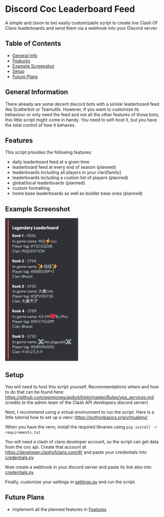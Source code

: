 # Discord Coc Leaderboard Feed
A simple and (soon to be) easily customizable script
to create live Clash Of Clans leaderboards
and send them via a webhook into your Discord server.

## Table of Contents
* [General Info](#general-information)
* [Features](#features)
* [Example Screenshot](#example-screenshot)
* [Setup](#setup)
* [Future Plans](#future-plans)


## General Information
There already are some decent discord bots with a similar
leaderboard feed like Scatterbot or Teamutils.
However, if you want to customize its behaviour or only need
the  feed and not all the other features of those bots,
this little script might come in handy. You need to self-host
it, but you have the total control of how it behaves.


## Features
This script provides the following features:
- daily leaderboard feed at a given time
- leaderboard feed at every end of season (planned)
- leaderboards including all players in your clan[family]
- leaderboards including a custom list of players (planned)
- global/local leaderboards (planned)
- custom formatting
- home base leaderboards as well as builder base ones (planned)


## Example Screenshot
![Example screenshot](./example.png)


## Setup
You will need to host this script yourself. Recommendations
where and how to do that can be found here:
https://github.com/wpmjones/apibot/blob/master/Rules/vps_services.md
(credits to the admin team of the Clash API developers discord server)

Next, I recommend using a virtual environment to run the script.
Here is a little tutorial how to set up a venv: https://pythonbasics.org/virtualenv/

When you have the venv, install the required libraries using
`pip install -r requirements.txt`

You will need a clash of clans developer account, so the script
can get data from the coc api. Create that account at
https://developer.clashofclans.com/#/
and paste your credentials into [credentials.py](credentials.py)

Now create a webhook in your discord server and paste its link also into
[credentials.py](credentials.py)

Finally, customize your settings in [settings.py](settings.py)
and run the script.


## Future Plans
- implement all the planned features in [Features](#features)
